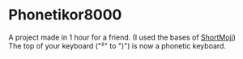 # Phonetikor8000

A project made in 1 hour for a friend. (I used the bases of [ShortMoji](https://github.com/TooFuW/shortmoji))  
The top of your keyboard ("²" to ")") is now a phonetic keyboard.
